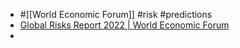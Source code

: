 - #[[World Economic Forum]] #risk #predictions
- [Global Risks Report 2022 | World Economic Forum](https://www.weforum.org/reports/global-risks-report-2022/digest)
-